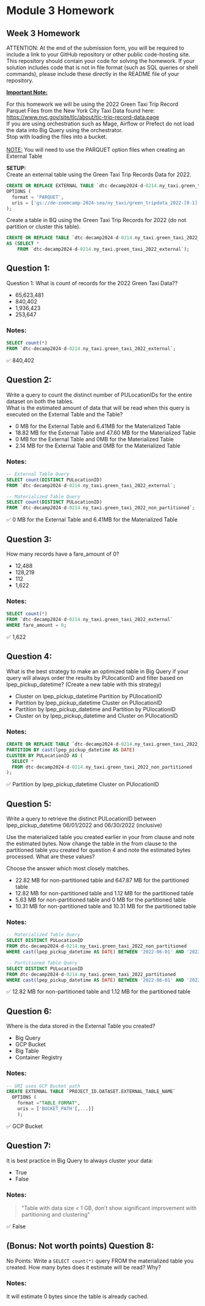 # Module 3 Homework

## Week 3 Homework
ATTENTION: At the end of the submission form, you will be required to include a link to your GitHub repository or other public code-hosting site. This repository should contain your code for solving the homework. If your solution includes code that is not in file format (such as SQL queries or shell commands), please include these directly in the README file of your repository.

<b><u>Important Note:</b></u> <p> For this homework we will be using the 2022 Green Taxi Trip Record Parquet Files from the New York
City Taxi Data found here: </br> https://www.nyc.gov/site/tlc/about/tlc-trip-record-data.page </br>
If you are using orchestration such as Mage, Airflow or Prefect do not load the data into Big Query using the orchestrator.</br> 
Stop with loading the files into a bucket. </br></br>
<u>NOTE:</u> You will need to use the PARQUET option files when creating an External Table</br>

<b>SETUP:</b></br>
Create an external table using the Green Taxi Trip Records Data for 2022. </br>

```sql
CREATE OR REPLACE EXTERNAL TABLE `dtc-decamp2024-d-0214.ny_taxi.green_taxi_2022_external`
OPTIONS (
  format = 'PARQUET',
  uris = ['gs://de-zoomcamp-2024-sea/ny_taxi/green_tripdata_2022-[0-1][1-9].parquet']
);
```

Create a table in BQ using the Green Taxi Trip Records for 2022 (do not partition or cluster this table). </br>
</p>

```sql
CREATE OR REPLACE TABLE `dtc-decamp2024-d-0214.ny_taxi.green_taxi_2022_non_partitioned`
AS (SELECT *
    FROM `dtc-decamp2024-d-0214.ny_taxi.green_taxi_2022_external`);
```


## Question 1:
Question 1: What is count of records for the 2022 Green Taxi Data??
- 65,623,481
- 840,402
- 1,936,423
- 253,647

### Notes:

```sql
SELECT count(*)
FROM `dtc-decamp2024-d-0214.ny_taxi.green_taxi_2022_external`;
```

:white_check_mark: 840,402


## Question 2:
Write a query to count the distinct number of PULocationIDs for the entire dataset on both the tables.</br> 
What is the estimated amount of data that will be read when this query is executed on the External Table and the Table?

- 0 MB for the External Table and 6.41MB for the Materialized Table
- 18.82 MB for the External Table and 47.60 MB for the Materialized Table
- 0 MB for the External Table and 0MB for the Materialized Table
- 2.14 MB for the External Table and 0MB for the Materialized Table

### Notes:

```sql
-- External Table Query
SELECT count(DISTINCT PULocationID)
FROM `dtc-decamp2024-d-0214.ny_taxi.green_taxi_2022_external`;

-- Materialized Table Query
SELECT count(DISTINCT PULocationID)
FROM `dtc-decamp2024-d-0214.ny_taxi.green_taxi_2022_non_partitioned`;
```

:white_check_mark: 0 MB for the External Table and 6.41MB for the Materialized Table


## Question 3:
How many records have a fare_amount of 0?
- 12,488
- 128,219
- 112
- 1,622

### Notes:

```sql
SELECT count(*)
FROM `dtc-decamp2024-d-0214.ny_taxi.green_taxi_2022_external`
WHERE fare_amount = 0;
```

:white_check_mark: 1,622


## Question 4:
What is the best strategy to make an optimized table in Big Query if your query will always order the results by PUlocationID and filter based on lpep_pickup_datetime? (Create a new table with this strategy)
- Cluster on lpep_pickup_datetime Partition by PUlocationID
- Partition by lpep_pickup_datetime  Cluster on PUlocationID
- Partition by lpep_pickup_datetime and Partition by PUlocationID
- Cluster on by lpep_pickup_datetime and Cluster on PUlocationID

### Notes:

```sql
CREATE OR REPLACE TABLE `dtc-decamp2024-d-0214.ny_taxi.green_taxi_2022_partitioned` 
PARTITION BY cast(lpep_pickup_datetime AS DATE)
CLUSTER BY PULocationID AS (
  SELECT *
  FROM dtc-decamp2024-d-0214.ny_taxi.green_taxi_2022_non_partitioned
);
```

:white_check_mark: Partition by lpep_pickup_datetime  Cluster on PUlocationID


## Question 5:
Write a query to retrieve the distinct PULocationID between lpep_pickup_datetime
06/01/2022 and 06/30/2022 (inclusive)</br>

Use the materialized table you created earlier in your from clause and note the estimated bytes. Now change the table in the from clause to the partitioned table you created for question 4 and note the estimated bytes processed. What are these values? </br>

Choose the answer which most closely matches.</br> 

- 22.82 MB for non-partitioned table and 647.87 MB for the partitioned table
- 12.82 MB for non-partitioned table and 1.12 MB for the partitioned table
- 5.63 MB for non-partitioned table and 0 MB for the partitioned table
- 10.31 MB for non-partitioned table and 10.31 MB for the partitioned table

### Notes:

```sql
-- Materialized Table Query
SELECT DISTINCT PULocationID
FROM dtc-decamp2024-d-0214.ny_taxi.green_taxi_2022_non_partitioned
WHERE cast(lpep_pickup_datetime AS DATE) BETWEEN '2022-06-01' AND '2022-06-30';

-- Partitioned Table Query
SELECT DISTINCT PULocationID
FROM dtc-decamp2024-d-0214.ny_taxi.green_taxi_2022_partitioned
WHERE cast(lpep_pickup_datetime AS DATE) BETWEEN '2022-06-01' AND '2022-06-30';
```

:white_check_mark: 12.82 MB for non-partitioned table and 1.12 MB for the partitioned table


## Question 6: 
Where is the data stored in the External Table you created?

- Big Query
- GCP Bucket
- Big Table
- Container Registry

### Notes:

```sql
-- URI uses GCP Bucket path
CREATE EXTERNAL TABLE `PROJECT_ID.DATASET.EXTERNAL_TABLE_NAME`
  OPTIONS (
    format ="TABLE_FORMAT",
    uris = ['BUCKET_PATH'[,...]]
    );
```

:white_check_mark: GCP Bucket


## Question 7:
It is best practice in Big Query to always cluster your data:
- True
- False

### Notes:

> "Table with data size < 1 GB, don’t show significant improvement with partitioning and clustering"

:white_check_mark: False


## (Bonus: Not worth points) Question 8:
No Points: Write a `SELECT count(*)` query FROM the materialized table you created. How many bytes does it estimate will be read? Why?

### Notes:

It will estimate 0 bytes since the table is already cached.
